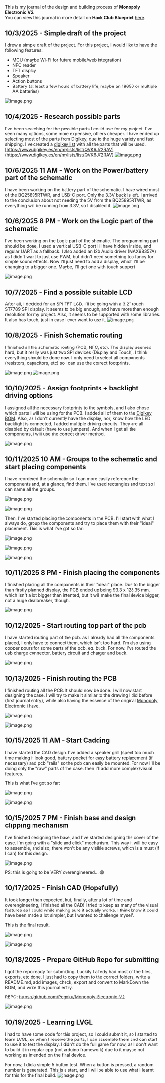 <!--
  ===================    !!READ THIS NOTICE!!   ====================
  DO NOT edit this file manually. Your changes WILL BE OVERWRITTEN!
  This journal is auto generated and updated by Hack Club Blueprint.
  To edit this file, please edit your journal entries on Blueprint.
  ==================================================================
-->

This is my journal of the design and building process of **Monopoly Electronic V2**.  
You can view this journal in more detail on **Hack Club Blueprint** [here](https://blueprint.hackclub.com/projects/95).


## 10/3/2025 - Simple draft of the project  

I drew a simple draft of the project. 
For this project, I would like to have the following features:
- MCU (maybe Wi-Fi for future mobile/web integration)
- NFC reader
- TFT display
- Speaker
- Action buttons
- Battery (at least a few hours of battery life, maybe an 18650 or multiple AA batteries)

![image.png](https://blueprint.hackclub.com/user-attachments/blobs/redirect/eyJfcmFpbHMiOnsiZGF0YSI6MjIzLCJwdXIiOiJibG9iX2lkIn19--acec19ab62acca159d49ddfaf8dba7544f570d4d/image.png)
  

## 10/4/2025 - Research possible parts  

I've been searching for the possible parts I could use for my project. I've seen many options, some more expensive, others cheaper. I have ended up selecting most of the parts from Digikey, due to the huge variety and fast shipping.
I've created a [digikey list](https://www.digikey.es/en/mylists/list/QVK6J72RAV) with all the parts that will be used.
[https://www.digikey.es/en/mylists/list/QVK6J72RAV](https://www.digikey.es/en/mylists/list/QVK6J72RAV)
![image.png](https://blueprint.hackclub.com/user-attachments/blobs/redirect/eyJfcmFpbHMiOnsiZGF0YSI6MzA4LCJwdXIiOiJibG9iX2lkIn19--0b9240eb16bade63ae4f7e63f3cec419b9b5fdcf/image.png)  

## 10/6/2025 11 AM - Work on the Power/battery part of the schematic  

I have been working on the battery part of the schematic.
I have wired most of the BQ25895RTWR, and USB-C port. Only the 3.3V buck is left.
I arrived to the conclusion about not needing the 5V from the BQ25895RTWR, as everything will be running from 3.3V, so I disabled it.
![image.png](https://blueprint.hackclub.com/user-attachments/blobs/redirect/eyJfcmFpbHMiOnsiZGF0YSI6NzE0LCJwdXIiOiJibG9iX2lkIn19--c7b7c4c570af7cf589eb0ea1267294ad9876ad36/image.png)

  

## 10/6/2025 8 PM - Work on the Logic part of the schematic  

I've been working on the Logic part of the shematic. The programming part should be done, I used a vertical USB-C port I'll have hidden inside, and regular UART as a fallback.
I also added an I2S Audio driver (MAX98357A) as I didn't want to just use PWM, but didn't need something too fancy for simple sound effects.
Now I'll just need to add a display, which I'll be changing to a bigger one. Maybe, I'll get one with touch support

![image.png](https://blueprint.hackclub.com/user-attachments/blobs/redirect/eyJfcmFpbHMiOnsiZGF0YSI6Nzk5LCJwdXIiOiJibG9iX2lkIn19--14abd72e738111fcc748ef354c70f33319b8ce4f/image.png)
  

## 10/7/2025 - Find a possible suitable LCD  

After all, I decided for an SPI TFT LCD. I'll be going with a 3.2" touch ST7789 SPI display. it seems to be big enough, and have more than enough resolution for my project. Also, it seems to be supported with some libraries.
It also has touch, just in case I ever want to use it.
![image.png](https://blueprint.hackclub.com/user-attachments/blobs/proxy/eyJfcmFpbHMiOnsiZGF0YSI6OTY1LCJwdXIiOiJibG9iX2lkIn19--e2f55d6607eed39c33c7ea19f81d9cebff40fa22/image.png)
  

## 10/8/2025 - Finish Schematic routing  

I finished all the schematic routing (PCB, NFC, etc). The display seemed hard, but it really was just two SPI devices (Display and Touch).
I think everything should be done now. I only need to select all components (resistors, capacitors, etc) so I can use the correct footprints.

![image.png](https://blueprint.hackclub.com/user-attachments/blobs/proxy/eyJfcmFpbHMiOnsiZGF0YSI6MTA4OCwicHVyIjoiYmxvYl9pZCJ9fQ==--851f0ca7bfb8b735c6e7955ee2edeada2a1cd695/image.png)
![image.png](https://blueprint.hackclub.com/user-attachments/blobs/proxy/eyJfcmFpbHMiOnsiZGF0YSI6MTA4OSwicHVyIjoiYmxvYl9pZCJ9fQ==--1a8c17da541e9c366ac4a4dbd28944cfeae9f4e3/image.png)
  

## 10/10/2025 - Assign footprints + backlight driving options  

I assigned all the necessary footprints to the symbols, and I also chose which parts I will be using for the PCB. I added all of them to the [Digikey BOM](https://www.digikey.es/en/mylists/list/QVK6J72RAV).
Also, as I don't currently have the display, nor, know how the LED backlight is connected, I added multiple driving circuits. They are all disabled by default (have to use jumpers). And when I get all the components, I will use the correct driver method.

![image.png](https://blueprint.hackclub.com/user-attachments/blobs/proxy/eyJfcmFpbHMiOnsiZGF0YSI6MTQ4NywicHVyIjoiYmxvYl9pZCJ9fQ==--7fe742cb6c14c8efc263bc850236f809a692ff63/image.png)
  

## 10/11/2025 10 AM - Groups to the schematic and start placing components  

I have reordered the schematic so I can more easily reference the components and, at a glance, find them.
I've used rectangles and text so I can name all the groups.

![image.png](https://blueprint.hackclub.com/user-attachments/blobs/proxy/eyJfcmFpbHMiOnsiZGF0YSI6MTU3NywicHVyIjoiYmxvYl9pZCJ9fQ==--6e7ace9bdf1c9046635048352d9716276e22b387/image.png)

![image.png](https://blueprint.hackclub.com/user-attachments/blobs/proxy/eyJfcmFpbHMiOnsiZGF0YSI6MTU3OCwicHVyIjoiYmxvYl9pZCJ9fQ==--ea372246ca7c62c052cbfc1a7af73bf004b4cab7/image.png)

Then, I've started placing the components in the PCB. I'll start with what I always do, group the components and try to place them with their "ideal" placement.
This is what I've got so far:

![image.png](https://blueprint.hackclub.com/user-attachments/blobs/proxy/eyJfcmFpbHMiOnsiZGF0YSI6MTU3OSwicHVyIjoiYmxvYl9pZCJ9fQ==--80aae5e3bcd0e025523b0d84ad1c2acd3e3ac24c/image.png)

![image.png](https://blueprint.hackclub.com/user-attachments/blobs/proxy/eyJfcmFpbHMiOnsiZGF0YSI6MTU4MCwicHVyIjoiYmxvYl9pZCJ9fQ==--169d6b0445e7d9922d86b3a8f356d8ae49de6306/image.png)

![image.png](https://blueprint.hackclub.com/user-attachments/blobs/proxy/eyJfcmFpbHMiOnsiZGF0YSI6MTU4MSwicHVyIjoiYmxvYl9pZCJ9fQ==--b43b705a0e060a1ee9af0b758479d35e38313765/image.png)
  

## 10/11/2025 8 PM - Finish placing the components  

I finished placing all the components in their "ideal" place. Due to the bigger than firstly planned display, the PCB ended up being 93.3 x 128.35 mm. which isn't a lot bigger than intented, but it will make the final device bigger, not a huge dealbreaker, though.

![image.png](https://blueprint.hackclub.com/user-attachments/blobs/proxy/eyJfcmFpbHMiOnsiZGF0YSI6MTY1NywicHVyIjoiYmxvYl9pZCJ9fQ==--fa6d358dd0e507c90559cd601e89f6fd34f58029/image.png)
  

## 10/12/2025 - Start routing top part of the pcb  

I have started routing part of the pcb. as I already had all the components placed, I only have to connect them, which isn't too hard. I'm also using copper pours for some parts of the pcb, eg. buck.
For now, I've routed the usb charge connector, battery circuit and charger and buck.

![image.png](https://blueprint.hackclub.com/user-attachments/blobs/proxy/eyJfcmFpbHMiOnsiZGF0YSI6MTc3MywicHVyIjoiYmxvYl9pZCJ9fQ==--238f5ba1f21ce6e720fa20314c3cfcb254210f59/image.png)
  

## 10/13/2025 - Finish routing the PCB  

I finished routing all the PCB. It should now be done. I will now start designing the case. I will try to make it similar to the drawing I did before (first journal entry), while also having the essence of the original [Monopoly Electronic i have](https://imgs.search.brave.com/97KW8I4h7B_5Km5_sD36x9mR6GnvyAEScB285sH_O2Q/rs:fit:860:0:0:0/g:ce/aHR0cHM6Ly9pLmVi/YXlpbWcuY29tL2lt/YWdlcy9nLzBPQUFB/T1N3aEExbWx3Y0sv/cy1sMTYwMC5qcGc).

![image.png](https://blueprint.hackclub.com/user-attachments/blobs/proxy/eyJfcmFpbHMiOnsiZGF0YSI6MjAxMSwicHVyIjoiYmxvYl9pZCJ9fQ==--eb93eb7295dc2d28987609c5be605dc25ee0b98e/image.png)

![image.png](https://blueprint.hackclub.com/user-attachments/blobs/proxy/eyJfcmFpbHMiOnsiZGF0YSI6MjAxMiwicHVyIjoiYmxvYl9pZCJ9fQ==--01aa4716aa1cc6b3f2523bfb1cc3a741b3acdcf5/image.png)
  

## 10/15/2025 11 AM - Start Cadding  

I have started the CAD design. I've added a speaker grill (spent too much time making it look good, battery pocket for easy battery replacement (if necessary) and pcb "rails" so the pcb can easily be mounted. 
For now I'll be doing only the "raw" parts of the case. then I'll add more complex/visual features.

This is what I've got so far:

![image.png](https://blueprint.hackclub.com/user-attachments/blobs/proxy/eyJfcmFpbHMiOnsiZGF0YSI6MjMxMiwicHVyIjoiYmxvYl9pZCJ9fQ==--0d8cdc6870b64f8860d1e7892a952a13409a2e6f/image.png)

![image.png](https://blueprint.hackclub.com/user-attachments/blobs/proxy/eyJfcmFpbHMiOnsiZGF0YSI6MjMxMywicHVyIjoiYmxvYl9pZCJ9fQ==--58001ee4425c202a23848bab1f298a2bcd48230a/image.png)
  

## 10/15/2025 7 PM - Finish base and design clipping mechanism  

I've finished designing the base, and I've started designing the cover of the case. I'm going with a "slide and click" mechanism. This way it will be easy to assemble, and also, there won't be any visible screws, which is a must (if I can) for this design.

![image.png](https://blueprint.hackclub.com/user-attachments/blobs/proxy/eyJfcmFpbHMiOnsiZGF0YSI6MjM2NywicHVyIjoiYmxvYl9pZCJ9fQ==--01b66c19cb4fd9ebb5f6ad4cd1b2581ad5c9061c/image.png)

PS: this is going to be VERY overengineered... 😭  

## 10/17/2025 - Finish CAD (Hopefully)  

It took longer than expected, but, finally, after a lot of time and overengineering, I finished all the CAD!
I tried to keep as many of the visual features as I could while making sure it actually works.
I ~~think~~ know it could have been made a lot simpler, but I wanted to challenge myself.

This is the final result.

![image.png](https://blueprint.hackclub.com/user-attachments/blobs/proxy/eyJfcmFpbHMiOnsiZGF0YSI6MjY1NywicHVyIjoiYmxvYl9pZCJ9fQ==--bc2c30c56350df59febc6f633cd2e3b3379b195d/image.png)

![image.png](https://blueprint.hackclub.com/user-attachments/blobs/proxy/eyJfcmFpbHMiOnsiZGF0YSI6MjY1NiwicHVyIjoiYmxvYl9pZCJ9fQ==--c499de0187d5ce8f9409b72507ef98df3cee443f/image.png)



  

## 10/18/2025 - Prepare GitHub Repo for submitting  

I got the repo ready for submitting. Luckily I alredy had most of the files, exports, etc done. I just had to copy them to the correct folders, write a README.md, add images, check, export and convert to MarkDown the BOM, and write this journal entry.

REPO: https://github.com/Pegoku/Monopoly-Electronic-V2

![image.png](https://blueprint.hackclub.com/user-attachments/blobs/proxy/eyJfcmFpbHMiOnsiZGF0YSI6Mjk0NCwicHVyIjoiYmxvYl9pZCJ9fQ==--683aef26d92800a2d35e49b144c40e92dcc1ea82/image.png)
  

## 10/19/2025 - Learning LVGL  

I had to have some code for this project, so I could submit it, so I started to learn LVGL, so when I receive the parts, I can assemble them and can start to use it to test the display. I didn't do the full game for now, as I don't want to build it in regular cpp (not arduino framework) due to it maybe not working as intended on the final device.

For now, I did a simple 5 button test. When a button is pressed, a random number is generated. This is a start, and I will be able to use what I learnt for this for the final build.
![image.png](https://blueprint.hackclub.com/user-attachments/blobs/proxy/eyJfcmFpbHMiOnsiZGF0YSI6MzUxOCwicHVyIjoiYmxvYl9pZCJ9fQ==--fc4028882cf5b11f71789f6a8ba2677a848adc7d/image.png)

  

